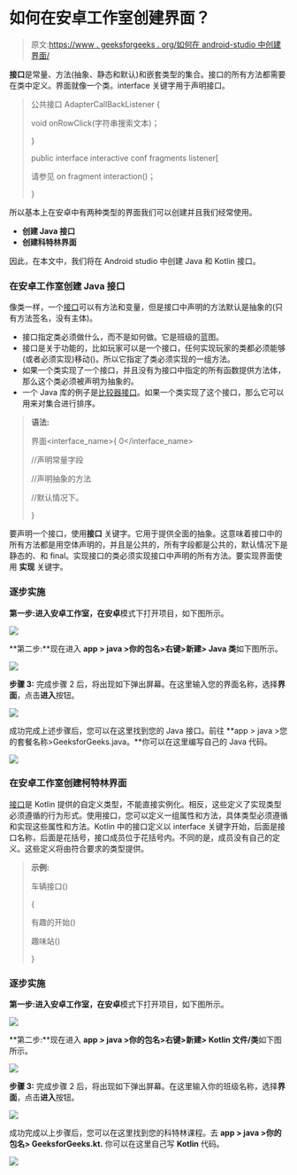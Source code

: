 # 如何在安卓工作室创建界面？

> 原文:[https://www . geeksforgeeks . org/如何在 android-studio 中创建界面/](https://www.geeksforgeeks.org/how-to-create-interfaces-in-android-studio/)

**接口**是常量、方法(抽象、静态和默认)和嵌套类型的集合。接口的所有方法都需要在类中定义。界面就像一个类。interface 关键字用于声明接口。

> 公共接口 AdapterCallBackListener {
> 
> void onRowClick(字符串搜索文本)；
> 
> }
> 
> public interface interactive conf fragments listener[
> 
> 请参见 on fragment interaction()；
> 
> }

所以基本上在安卓中有两种类型的界面我们可以创建并且我们经常使用。

*   **创建 Java 接口**
*   **创建科特林界面**

因此，在本文中，我们将在 Android studio 中创建 Java 和 Kotlin 接口。

### 在安卓工作室创建 Java 接口

像类一样，一个[接口](https://www.geeksforgeeks.org/interfaces-in-java/)可以有方法和变量，但是接口中声明的方法默认是抽象的(只有方法签名，没有主体)。

*   接口指定类必须做什么，而不是如何做。它是班级的蓝图。
*   接口是关于功能的，比如玩家可以是一个接口，任何实现玩家的类都必须能够(或者必须实现)移动()。所以它指定了类必须实现的一组方法。
*   如果一个类实现了一个接口，并且没有为接口中指定的所有函数提供方法体，那么这个类必须被声明为抽象的。
*   一个 Java 库的例子是[比较器接口](https://www.geeksforgeeks.org/comparator-interface-java/)。如果一个类实现了这个接口，那么它可以用来对集合进行排序。

> **语法:**
> 
> 界面<interface_name>{ 0</interface_name>
> 
> //声明常量字段
> 
> //声明抽象的方法
> 
> //默认情况下。
> 
> }

要声明一个接口，使用**接口** 关键字。它用于提供全面的抽象。这意味着接口中的所有方法都是用空体声明的，并且是公共的，所有字段都是公共的，默认情况下是静态的、和 final。实现接口的类必须实现接口中声明的所有方法。要实现界面使用 **实现** 关键字。

### 逐步实施

**第一步:**进入安卓工作室，在**安卓**模式下打开项目，如下图所示。

![](img/67697a1e508f0d6b51e5574495afd340.png)

**第二步:**现在进入 **app > java >你的包名>右键>新建> Java 类**如下图所示。

![](img/b1ffe7e96f8cf09eeb21f85096b07921.png)

**步骤 3:** 完成步骤 2 后，将出现如下弹出屏幕。在这里输入您的界面名称，选择**界面**，点击**进入**按钮。

![](img/1f3818b3bd9b16be72ff50c8e4c47725.png)

成功完成上述步骤后，您可以在这里找到您的 Java 接口。前往 **app > java >您的套餐名称>GeeksforGeeks.java。**你可以在这里编写自己的 Java 代码。

![](img/4cefc76c46fc990d43584306698f6dd1.png)

### 在安卓工作室创建柯特林界面

[接口](https://www.geeksforgeeks.org/kotlin-interfaces/)是 Kotlin 提供的自定义类型，不能直接实例化。相反，这些定义了实现类型必须遵循的行为形式。使用接口，您可以定义一组属性和方法，具体类型必须遵循和实现这些属性和方法。Kotlin 中的接口定义以 interface 关键字开始，后面是接口名称，后面是花括号，接口成员位于花括号内。不同的是，成员没有自己的定义。这些定义将由符合要求的类型提供。

> **示例:**
> 
> 车辆接口()
> 
> {
> 
> 有趣的开始()
> 
> 趣味站()
> 
> }

### 逐步实施

**第一步:**进入安卓工作室，在**安卓**模式下打开项目，如下图所示。

![](img/67697a1e508f0d6b51e5574495afd340.png)

**第二步:**现在进入 **app > java >你的包名>右键>新建> Kotlin 文件/类**如下图所示。

![](img/ee59ac646feed967b44d360f4a6cff6a.png)

**步骤 3:** 完成步骤 2 后，将出现如下弹出屏幕。在这里输入你的班级名称，选择**界面**，点击**进入**按钮。

![](img/8a4222c2954102054b30f328e376021e.png)

成功完成以上步骤后，您可以在这里找到您的科特林课程。去 **app > java >你的包名> GeeksforGeeks.kt.** 你可以在这里自己写 **Kotlin** 代码。

![](img/b97a0edd810baca91642a0a7eab341b3.png)